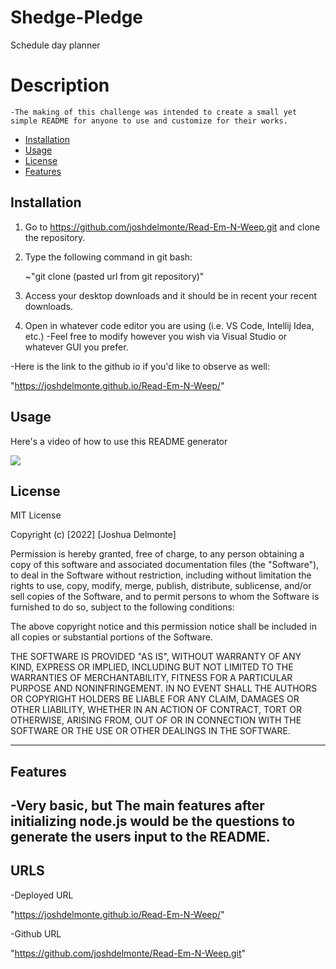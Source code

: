 
# Shedge-Pledge
Schedule day planner

# Description

    -The making of this challenge was intended to create a small yet simple README for anyone to use and customize for their works.


- [Installation](#installation)
- [Usage](#usage)
- [License](#license)
- [Features](#features)
## Installation

1. Go to https://github.com/joshdelmonte/Read-Em-N-Weep.git and clone the repository.
    
2. Type the following command in git bash:

    ~"git clone (pasted url from git repository)"

3. Access your desktop downloads and it should be in recent your recent downloads.

4. Open in whatever code editor you are using (i.e. VS Code, Intellij Idea, etc.)
-Feel free to modify however you wish via Visual Studio or whatever GUI you prefer.

-Here is the link to the github io if you'd like to observe as well:

"https://joshdelmonte.github.io/Read-Em-N-Weep/"


## Usage

Here's a video of how to use this README generator

![](https://drive.google.com/file/d/1IGGIwwsmGpTWh9Aj3iobgzGurcqer1uX/view)


## License

MIT License

Copyright (c) [2022] [Joshua Delmonte]

Permission is hereby granted, free of charge, to any person obtaining a copy
of this software and associated documentation files (the "Software"), to deal
in the Software without restriction, including without limitation the rights
to use, copy, modify, merge, publish, distribute, sublicense, and/or sell
copies of the Software, and to permit persons to whom the Software is
furnished to do so, subject to the following conditions:

The above copyright notice and this permission notice shall be included in all
copies or substantial portions of the Software.

THE SOFTWARE IS PROVIDED "AS IS", WITHOUT WARRANTY OF ANY KIND, EXPRESS OR
IMPLIED, INCLUDING BUT NOT LIMITED TO THE WARRANTIES OF MERCHANTABILITY,
FITNESS FOR A PARTICULAR PURPOSE AND NONINFRINGEMENT. IN NO EVENT SHALL THE
AUTHORS OR COPYRIGHT HOLDERS BE LIABLE FOR ANY CLAIM, DAMAGES OR OTHER
LIABILITY, WHETHER IN AN ACTION OF CONTRACT, TORT OR OTHERWISE, ARISING FROM,
OUT OF OR IN CONNECTION WITH THE SOFTWARE OR THE USE OR OTHER DEALINGS IN THE
SOFTWARE.

---

## Features

-Very basic, but The main features after initializing node.js would be the questions to generate the users input to the README.
---

## URLS
-Deployed URL

"https://joshdelmonte.github.io/Read-Em-N-Weep/"

-Github URL

"https://github.com/joshdelmonte/Read-Em-N-Weep.git"
